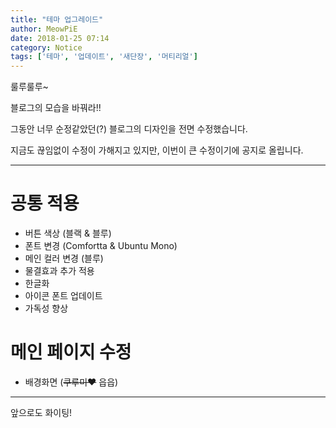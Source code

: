 ```yaml
---
title: "테마 업그레이드"
author: MeowPiE
date: 2018-01-25 07:14
category: Notice
tags: ['테마', '업데이트', '새단장', '머티리얼']
---
```


룰루룰루~

블로그의 모습을 바꿔라!!

그동안 너무 순정같았던(?) 블로그의 디자인을 전면 수정했습니다.

지금도 끊임없이 수정이 가해지고 있지만, 이번이 큰 수정이기에 공지로 올립니다.

---

# 공통 적용

- 버튼 색상 (블랙 & 블루)
- 폰트 변경 (Comfortta & Ubuntu Mono)
- 메인 컬러 변경 (블루)
- 물결효과 추가 적용
- 한글화
- 아이콘 폰트 업데이트
- 가독성 향상

# 메인 페이지 수정

- 배경화면 (~~쿠루미♥~~ 읍읍)

---

앞으로도 화이팅!
